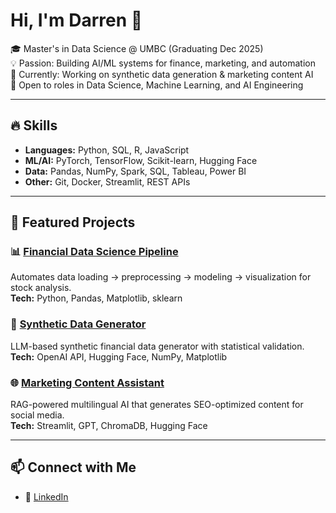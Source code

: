 # Hi, I'm Darren 👋  

🎓 Master's in Data Science @ UMBC (Graduating Dec 2025)  
💡 Passion: Building AI/ML systems for finance, marketing, and automation  
📌 Currently: Working on synthetic data generation & marketing content AI  
🚀 Open to roles in Data Science, Machine Learning, and AI Engineering  

---

## 🔥 Skills  
- **Languages:** Python, SQL, R, JavaScript  
- **ML/AI:** PyTorch, TensorFlow, Scikit-learn, Hugging Face  
- **Data:** Pandas, NumPy, Spark, SQL, Tableau, Power BI  
- **Other:** Git, Docker, Streamlit, REST APIs  

---

## 📂 Featured Projects  

### 📊 [Financial Data Science Pipeline](https://github.com/darren16449/Financial-Data-Science-Pipeline)
Automates data loading → preprocessing → modeling → visualization for stock analysis.  
**Tech:** Python, Pandas, Matplotlib, sklearn  

### 🤖 [Synthetic Data Generator](https://github.com/darren16449/-FinSynGen-Synthetic-Financial-Data-Generator)
LLM-based synthetic financial data generator with statistical validation.  
**Tech:** OpenAI API, Hugging Face, NumPy, Matplotlib  

### 🌐 [Marketing Content Assistant](https://github.com/darren16449/Marketing-Content-Assistant)
RAG-powered multilingual AI that generates SEO-optimized content for social media.  
**Tech:** Streamlit, GPT, ChromaDB, Hugging Face  

---

## 📫 Connect with Me  
- 💼 [LinkedIn](www.linkedin.com/in/darren-dcunha-4414291b6)  
